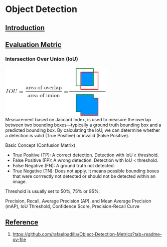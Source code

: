 # Object Detection

## <ins>Introduction</ins>

## <ins>Evaluation Metric</ins>
### Intersection Over Union (IoU)
![](image/iou.png)
<br>Measurement based on Jaccard Index, is used to measure the overlap between two bounding boxes—typically a ground truth bounding box and a predicted bounding box. By calculating the IoU, we can determine whether a detection is valid (True Positive) or invalid (False Positive).

Basic Concept (Confusion Matrix)
- True Positive (TP): A correct detection. Detection with IoU ≥ threshold.
- False Positive (FP): A wrong detection. Detection with IoU < threshold.
- False Negative (FN): A ground truth not detected.
- True Negative (TN): Does not apply. It means possible bounding boxes that were corrrectly not detected or should not be detected within an image.

Threshold is usually set to 50%, 75% or 95%.

Precision, Recall, Average Precision (AP), and Mean Average Precision (mAP), IoU Threshold, Confidence Score, Precision-Recall Curve

## <ins>Reference</ins>
1. https://github.com/rafaelpadilla/Object-Detection-Metrics?tab=readme-ov-file